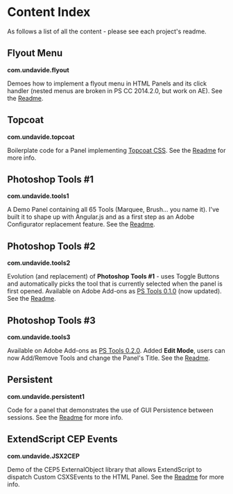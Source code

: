 Content Index
=============
As follows a list of all the content - please see each project's readme.

## Flyout Menu
**com.undavide.flyout**

Demoes how to implement a flyout menu in HTML Panels and its click handler (nested menus are broken in PS CC 2014.2.0, but work on AE). See the [Readme](com.undavide.flyout/README.md).

## Topcoat
**com.undavide.topcoat**

Boilerplate code for a Panel implementing [Topcoat CSS](http://www.topcoat.io). See the [Readme](com.undavide.topcoat/README.md) for more info.

## Photoshop Tools #1
**com.undavide.tools1**

A Demo Panel containing all 65 Tools (Marquee, Brush... you name it). I've built it to shape up with Angular.js and as a first step as an Adobe Configurator replacement feature. See the [Readme](com.undavide.tools1/README.md).

## Photoshop Tools #2
**com.undavide.tools2**

Evolution (and replacement) of **Photoshop Tools #1** - uses Toggle Buttons and automatically picks the tool that is currently selected when the panel is first opened. Available on Adobe Add-ons as [PS Tools 0.1.0](https://creative.adobe.com/addons/products/2603) (now updated). See the [Readme](com.undavide.tools2/README.md).

## Photoshop Tools #3
**com.undavide.tools3**

Available on Adobe Add-ons as [PS Tools 0.2.0](https://creative.adobe.com/addons/products/2603). Added **Edit Mode**, users can now Add/Remove Tools and change the Panel's Title. See the [Readme](com.undavide.tools3/README.md).

## Persistent
**com.undavide.persistent1**

Code for a panel that demonstrates the use of GUI Persistence between sessions. See the [Readme](com.undavide.persistent1/README.md) for more info.

## ExtendScript CEP Events
**com.undavide.JSX2CEP**

Demo of the CEP5 ExternalObject library that allows ExtendScript to dispatch Custom CSXSEvents to the HTML Panel.
See the [Readme](com.undavide.JSX2CEP/README.md) for more info.